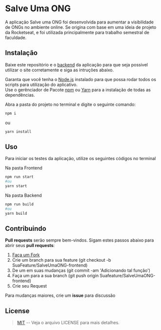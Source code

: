 # Salve Uma ONG

A aplicação Salve uma ONG foi desenvolvida para aumentar a visibilidade de ONGs no ambiente online. Se origina com base em uma ideia de projeto da Rocketseat, e foi utilizada principalmente para trabalho semestral de faculdade.

## Instalação

Baixe este repositório e o [backend](https://github.com/Nelier/SalveUmaONG-backend) da aplicação para que seja possivel utilizar o site corretamente e siga as intruções abaixo.

Garanta que você tenha o [Node.js](https://nodejs.org/en/download/) instalado para que possa rodar todos os scripts para utilização do aplicativo.  
Use o gerênciador de Pacote [npm](https://www.npmjs.com/get-npm) ou [Yarn](https://classic.yarnpkg.com/en/) para a instalação de todas as dependências.

Abra a pasta do projeto no terminal e digite o seguinte comando:

```bash
npm i
```

ou

```bash
yarn install
```

## Uso

Para iniciar os testes da aplicação, utilize os seguintes códigos no terminal

Na pasta Frontend

```Bash
npm run start
#ou
yarn start
```

Na pasta Backend

```Bash
npm run build
#ou
yarn build
```

## Contribuindo

**Pull requests** serão sempre bem-vindos. Sigam estes passos abaixo para abrir seus **pull requests**:

1. [Faça um Fork](https://github.com/Nelier/SalveUmaONG-frontend/fork)
2. Crie um branch para sua feature (git checkout -b SuaFeature/SalveUmaONG-frontend)
3. De um <Commit> em suas mudanças (git commit -am 'Adicionando tal função')
4. Faça um <Push> para a sua branch (git push origin Suafeature/SalveUmaONG-frontend)
5. Crie seu <Pull> Request

Para mudanças maiores, crie um **issue** para discussão

## License

> [MIT](https://choosealicense.com/licenses/mit/) -- Veja o arquivo LICENSE para mais detalhes.
